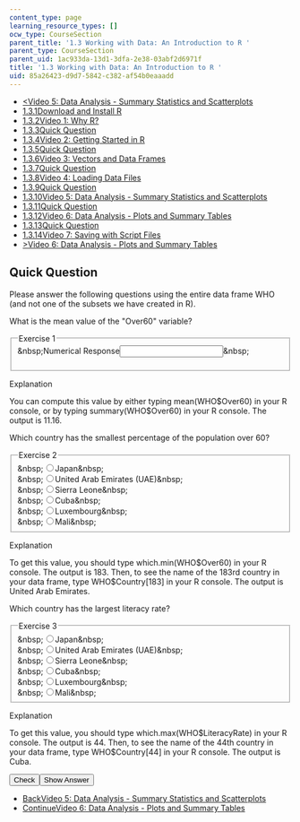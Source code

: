 ```yaml
---
content_type: page
learning_resource_types: []
ocw_type: CourseSection
parent_title: '1.3 Working with Data: An Introduction to R '
parent_type: CourseSection
parent_uid: 1ac933da-13d1-3dfa-2e38-03abf2d6971f
title: '1.3 Working with Data: An Introduction to R '
uid: 85a26423-d9d7-5842-c382-af54b0eaaadd
---
```

<ul class="navigation pagination"><li id="top_bck_btn"><a href="./resolveuid/eeb22344b68207d4d7b6e8fcc1cd06b6"><<span>Video 5: Data Analysis - Summary Statistics and Scatterplots</span></a></li><li id="flp_btn_1"><a href="./resolveuid/1ac933da13d13dfa2e3803abf2d6971f">1.3.1<span>Download and Install R</span></a></li><li id="flp_btn_2"><a href="./resolveuid/147b0a1bf22a4f9b0fd1d3a28f92f6da">1.3.2<span>Video 1: Why R?</span></a></li><li id="flp_btn_3"><a href="./resolveuid/bf6bcab766283cc7a5f56768b7d94d98">1.3.3<span>Quick Question</span></a></li><li id="flp_btn_4"><a href="./resolveuid/c8166228550ceb529a938c3f49d12635">1.3.4<span>Video 2: Getting Started in R</span></a></li><li id="flp_btn_5"><a href="./resolveuid/6d15911d74a32c9061ff8518be46780c">1.3.5<span>Quick Question</span></a></li><li id="flp_btn_6"><a href="./resolveuid/db37fee9220d4ca01ae046baacb7fc38">1.3.6<span>Video 3: Vectors and Data Frames</span></a></li><li id="flp_btn_7"><a href="./resolveuid/49c8f31e6b0499eb8a48b542d04cf7bc">1.3.7<span>Quick Question</span></a></li><li id="flp_btn_8"><a href="./resolveuid/70fe7ef6c25730efb98222eac766dbc4">1.3.8<span>Video 4: Loading Data Files</span></a></li><li id="flp_btn_9"><a href="./resolveuid/e3496feebb6827a97779dea4bd50cc77">1.3.9<span>Quick Question</span></a></li><li id="flp_btn_10"><a href="./resolveuid/eeb22344b68207d4d7b6e8fcc1cd06b6">1.3.10<span>Video 5: Data Analysis - Summary Statistics and Scatterplots</span></a></li><li id="flp_btn_11" class="button_selected"><a href="./resolveuid/85a26423d9d75842c382af54b0eaaadd">1.3.11<span>Quick Question</span></a></li><li id="flp_btn_12"><a href="./resolveuid/050acd529f55fd87a5c298728b4daa03">1.3.12<span>Video 6: Data Analysis - Plots and Summary Tables</span></a></li><li id="flp_btn_13"><a href="./resolveuid/64119b703f1d42bf97ce9f87d64a094c">1.3.13<span>Quick Question</span></a></li><li id="flp_btn_14"><a href="./resolveuid/5b9fe301be29cb46df9fedbbf748fc62">1.3.14<span>Video 7: Saving with Script Files</span></a></li><li id="top_continue_btn"><a href="./resolveuid/050acd529f55fd87a5c298728b4daa03">><span>Video 6: Data Analysis - Plots and Summary Tables</span></a></li></ul><h2 class="subhead">Quick Question</h2><div class="self_assessment">
<p display_name="Quick Question" url_name="Quick_Question_30">Please answer the following questions using the entire data frame WHO (and not one of the subsets we have created in R). </p>
<div id="Q1_div" class="problem_question"><p display_name="Quick Question" url_name="Quick_Question_31">What is the mean value of the "Over60" variable? </p><fieldset><legend class="visually-hidden">Exercise 1</legend><div class="choice"><label id="Q1_label"><span id="Q1_aria_status" tabindex="-1" class="visually-hidden">&amp;nbsp;</span><span class="visually-hidden">Numerical Response</span><input type="text" id="Q1_input" value="" onkeypress="numericTypedOrDropDownSelected(1)" class="problem_text_input" /><input type="hidden" id="Q1_ans" value="11.16" /><input type="hidden" id="Q1_tolerance" value="0.2" /><span id="Q1_normal_status" class="nostatus" aria-hidden="true">&amp;nbsp;</span></label></div><p id="S1_ans" tabindex="-1" class="problem_answer"></p></fieldset></div><div id="S1_div" class="problem_solution" tabindex="-1" display_name="Quick Question" url_name="Quick_Question_33">
<div class="detailed-solution">
<p>Explanation</p>
<p>You can compute this value by either typing mean(WHO$Over60) in your R console, or by typing summary(WHO$Over60) in your R console. The output is 11.16.</p>
</div>
</div><div id="Q2_div" class="problem_question">
<p display_name="Quick Question" url_name="Quick_Question_34">Which country has the smallest percentage of the population over 60?</p><fieldset><legend class="visually-hidden">Exercise 2</legend><div class="choice"><label id="Q2_input_1_label"><span id="Q2_input_1_aria_status" tabindex="-1" class="visually-hidden">&amp;nbsp;</span><input type="radio" id="Q2_input_1" onclick="optionSelected(2)" name="Q2_input" class="problem_radio_input" correct="false" /><span class="choice">Japan</span><span id="Q2_input_1_normal_status" class="nostatus" aria-hidden="true">&amp;nbsp;</span></label></div><div class="choice"><label id="Q2_input_2_label"><span id="Q2_input_2_aria_status" tabindex="-1" class="visually-hidden">&amp;nbsp;</span><input type="radio" id="Q2_input_2" onclick="optionSelected(2)" name="Q2_input" class="problem_radio_input" correct="true" /><span class="choice">United Arab Emirates (UAE)</span><span id="Q2_input_2_normal_status" class="nostatus" aria-hidden="true">&amp;nbsp;</span></label></div><div class="choice"><label id="Q2_input_3_label"><span id="Q2_input_3_aria_status" tabindex="-1" class="visually-hidden">&amp;nbsp;</span><input type="radio" id="Q2_input_3" onclick="optionSelected(2)" name="Q2_input" class="problem_radio_input" correct="false" /><span class="choice">Sierra Leone</span><span id="Q2_input_3_normal_status" class="nostatus" aria-hidden="true">&amp;nbsp;</span></label></div><div class="choice"><label id="Q2_input_4_label"><span id="Q2_input_4_aria_status" tabindex="-1" class="visually-hidden">&amp;nbsp;</span><input type="radio" id="Q2_input_4" onclick="optionSelected(2)" name="Q2_input" class="problem_radio_input" correct="false" /><span class="choice">Cuba</span><span id="Q2_input_4_normal_status" class="nostatus" aria-hidden="true">&amp;nbsp;</span></label></div><div class="choice"><label id="Q2_input_5_label"><span id="Q2_input_5_aria_status" tabindex="-1" class="visually-hidden">&amp;nbsp;</span><input type="radio" id="Q2_input_5" onclick="optionSelected(2)" name="Q2_input" class="problem_radio_input" correct="false" /><span class="choice">Luxembourg</span><span id="Q2_input_5_normal_status" class="nostatus" aria-hidden="true">&amp;nbsp;</span></label></div><div class="choice"><label id="Q2_input_6_label"><span id="Q2_input_6_aria_status" tabindex="-1" class="visually-hidden">&amp;nbsp;</span><input type="radio" id="Q2_input_6" onclick="optionSelected(2)" name="Q2_input" class="problem_radio_input" correct="false" /><span class="choice">Mali</span><span id="Q2_input_6_normal_status" class="nostatus" aria-hidden="true">&amp;nbsp;</span></label></div></fieldset></div><div id="S2_div" class="problem_solution" tabindex="-1" display_name="Quick Question" url_name="Quick_Question_36">
<div class="detailed-solution">
<p>Explanation</p>
<p>To get this value, you should type which.min(WHO$Over60) in your R console. The output is 183. Then, to see the name of the 183rd country in your data frame, type WHO$Country[183] in your R console. The output is United Arab Emirates.</p>
</div>
</div><div id="Q3_div" class="problem_question">
<p display_name="Quick Question" url_name="Quick_Question_37">Which country has the largest literacy rate?</p><fieldset><legend class="visually-hidden">Exercise 3</legend><div class="choice"><label id="Q3_input_1_label"><span id="Q3_input_1_aria_status" tabindex="-1" class="visually-hidden">&amp;nbsp;</span><input type="radio" id="Q3_input_1" onclick="optionSelected(3)" name="Q3_input" class="problem_radio_input" correct="false" /><span class="choice">Japan</span><span id="Q3_input_1_normal_status" class="nostatus" aria-hidden="true">&amp;nbsp;</span></label></div><div class="choice"><label id="Q3_input_2_label"><span id="Q3_input_2_aria_status" tabindex="-1" class="visually-hidden">&amp;nbsp;</span><input type="radio" id="Q3_input_2" onclick="optionSelected(3)" name="Q3_input" class="problem_radio_input" correct="false" /><span class="choice">United Arab Emirates (UAE)</span><span id="Q3_input_2_normal_status" class="nostatus" aria-hidden="true">&amp;nbsp;</span></label></div><div class="choice"><label id="Q3_input_3_label"><span id="Q3_input_3_aria_status" tabindex="-1" class="visually-hidden">&amp;nbsp;</span><input type="radio" id="Q3_input_3" onclick="optionSelected(3)" name="Q3_input" class="problem_radio_input" correct="false" /><span class="choice">Sierra Leone</span><span id="Q3_input_3_normal_status" class="nostatus" aria-hidden="true">&amp;nbsp;</span></label></div><div class="choice"><label id="Q3_input_4_label"><span id="Q3_input_4_aria_status" tabindex="-1" class="visually-hidden">&amp;nbsp;</span><input type="radio" id="Q3_input_4" onclick="optionSelected(3)" name="Q3_input" class="problem_radio_input" correct="true" /><span class="choice">Cuba</span><span id="Q3_input_4_normal_status" class="nostatus" aria-hidden="true">&amp;nbsp;</span></label></div><div class="choice"><label id="Q3_input_5_label"><span id="Q3_input_5_aria_status" tabindex="-1" class="visually-hidden">&amp;nbsp;</span><input type="radio" id="Q3_input_5" onclick="optionSelected(3)" name="Q3_input" class="problem_radio_input" correct="false" /><span class="choice">Luxembourg</span><span id="Q3_input_5_normal_status" class="nostatus" aria-hidden="true">&amp;nbsp;</span></label></div><div class="choice"><label id="Q3_input_6_label"><span id="Q3_input_6_aria_status" tabindex="-1" class="visually-hidden">&amp;nbsp;</span><input type="radio" id="Q3_input_6" onclick="optionSelected(3)" name="Q3_input" class="problem_radio_input" correct="false" /><span class="choice">Mali</span><span id="Q3_input_6_normal_status" class="nostatus" aria-hidden="true">&amp;nbsp;</span></label></div></fieldset></div><div id="S3_div" class="problem_solution" tabindex="-1" display_name="Quick Question" url_name="Quick_Question_39">
<div class="detailed-solution">
<p>Explanation</p>
<p>To get this value, you should type which.max(WHO$LiteracyRate) in your R console. The output is 44. Then, to see the name of the 44th country in your data frame, type WHO$Country[44] in your R console. The output is Cuba.</p>
</div>
</div><div class="action"><button id="Q1_button" onclick="checkAnswer({1: 'numerical', 2: 'multiple_choice', 3: 'multiple_choice'})" class="problem_mo_button">Check</button><button id="Q1_button_show" onclick="showHideSolution({1: 'numerical', 2: 'multiple_choice', 3: 'multiple_choice'}, 1, [1, 2, 3])" class="problem_mo_button">Show Answer</button></div></div><ul class="navigation progress"><li id="bck_btn"><a href="./resolveuid/eeb22344b68207d4d7b6e8fcc1cd06b6">Back<span>Video 5: Data Analysis - Summary Statistics and Scatterplots</span></a></li><li id="continue_btn"><a href="./resolveuid/050acd529f55fd87a5c298728b4daa03">Continue<span>Video 6: Data Analysis - Plots and Summary Tables</span></a></li></ul>